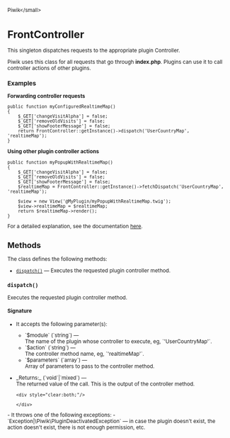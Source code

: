 <small>Piwik\</small>

FrontController
===============

This singleton dispatches requests to the appropriate plugin Controller.

Piwik uses this class for all requests that go through **index.php**. Plugins can
use it to call controller actions of other plugins.

### Examples

**Forwarding controller requests**

    public function myConfiguredRealtimeMap()
    {
        $_GET['changeVisitAlpha'] = false;
        $_GET['removeOldVisits'] = false;
        $_GET['showFooterMessage'] = false;
        return FrontController::getInstance()->dispatch('UserCountryMap', 'realtimeMap');
    }

**Using other plugin controller actions**

    public function myPopupWithRealtimeMap()
    {
        $_GET['changeVisitAlpha'] = false;
        $_GET['removeOldVisits'] = false;
        $_GET['showFooterMessage'] = false;
        $realtimeMap = FrontController::getInstance()->fetchDispatch('UserCountryMap', 'realtimeMap');

        $view = new View('@MyPlugin/myPopupWithRealtimeMap.twig');
        $view->realtimeMap = $realtimeMap;
        return $realtimeMap->render();
    }

For a detailed explanation, see the documentation [here](http://piwik.org/docs/plugins/framework-overview).

Methods
-------

The class defines the following methods:

- [`dispatch()`](#dispatch) &mdash; Executes the requested plugin controller method.

<a name="dispatch" id="dispatch"></a>
<a name="dispatch" id="dispatch"></a>
### `dispatch()`

Executes the requested plugin controller method.

#### Signature

-  It accepts the following parameter(s):

   <ul>
   <li>
      <div markdown="1" class="parameter">
      `$module` (`string`) &mdash;

      <div markdown="1" class="param-desc"> The name of the plugin whose controller to execute, eg, `'UserCountryMap'`.</div>

      <div style="clear:both;"/>

      </div>
   </li>
   <li>
      <div markdown="1" class="parameter">
      `$action` (`string`) &mdash;

      <div markdown="1" class="param-desc"> The controller method name, eg, `'realtimeMap'`.</div>

      <div style="clear:both;"/>

      </div>
   </li>
   <li>
      <div markdown="1" class="parameter">
      `$parameters` (`array`) &mdash;

      <div markdown="1" class="param-desc"> Array of parameters to pass to the controller method.</div>

      <div style="clear:both;"/>

      </div>
   </li>
   </ul>

<ul>
  <li>
    <div markdown="1" class="parameter">
    _Returns:_  (`void`|`mixed`) &mdash;
    <div markdown="1" class="param-desc">The returned value of the call. This is the output of the controller method.</div>

    <div style="clear:both;"/>

    </div>
  </li>
</ul>
- It throws one of the following exceptions:
    - `Exception|\Piwik\PluginDeactivatedException` &mdash; in case the plugin doesn&#039;t exist, the action doesn&#039;t exist, there is not enough permission, etc.


